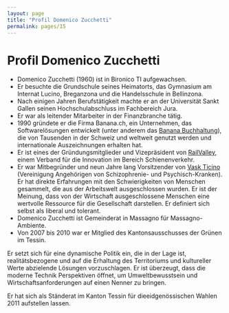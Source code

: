 ```yaml
---
layout: page
title: "Profil Domenico Zucchetti"
permalink: pages/15
---
```


# Profil Domenico Zucchetti

* Domenico Zucchetti (1960) ist in Bironico TI aufgewachsen.
* Er besuchte die Grundschule seines Heimatorts, das Gymnasium am Internat Lucino, Breganzona und die Handelsschule in Bellinzona.
* Nach einigen Jahren Berufstätigkeit machte er an der Universität Sankt Gallen seinen Hochschulabschluss im Fachbereich Jura.
* Er war als leitender Mitarbeiter in der Finanzbranche tätig.
* 1990 gründete er die Firma Banana.ch, ein Unternehmen, das Softwarelösungen entwickelt (unter anderem das [Banana Buchhaltung](http://www.banana.ch)), die von Tausenden in der Schweiz und weltweit genutzt werden und internationale Auszeichnungen erhalten hat.
* Er ist eines der Gründungsmitglieder und Vizepräsident von [RailValley](http://www.railvalley.org), einem Verband für die Innovation im Bereich Schienenverkehr.
* Er war Mitbegründer und neun Jahre lang Vorsitzender von [Vask Ticino](http://www.vaskticino.ch) (Vereinigung Angehörigen von Schizophrenie- und Psychisch-Kranken). Er hat direkte Erfahrungen mit den Schwierigkeiten von Menschen gesammelt, die aus der Arbeitswelt ausgeschlossen wurden. Er ist der Meinung, dass von der Wirtschaft ausgeschlossene Menschen eine wertvolle Ressource für die Gesellschaft darstellen. Er definiert sich selbst als liberal und tolerant.
* Domenico Zucchetti ist Gemeinderat in Massagno für Massagno-Ambiente.
* Von 2007 bis 2010 war er Mitglied des Kantonsausschusses der Grünen im Tessin.

Er setzt sich für eine dynamische Politik ein, die in der Lage ist, realitätsbezogene und auf die Erhaltung des Territoriums und kultureller Werte abzielende Lösungen vorzuschlagen. Er ist überzeugt, dass die moderne Technik Perspektiven öffnet, um Umweltbewusstsein und Wirtschaftsanforderungen auf einen Nenner zu bringen.

Er hat sich als Ständerat im Kanton Tessin für dieeidgenössischen Wahlen 2011 aufstellen lassen.

